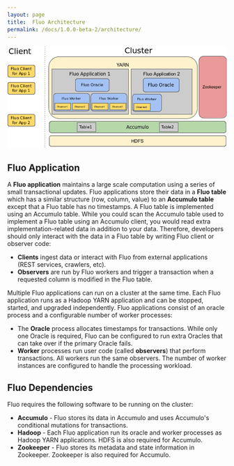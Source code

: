 ```yaml
---
layout: page
title:  Fluo Architecture
permalink: /docs/1.0.0-beta-2/architecture/
---
```


![fluo-architecture][1]

## Fluo Application

A **Fluo application** maintains a large scale computation using a series of small transactional
updates.  Fluo applications store their data in a **Fluo table** which has a similar structure (row, 
column, value) to an **Accumulo table** except that a Fluo table has no timestamps.  A Fluo table
is implemented using an Accumulo table.  While you could scan the Accumulo table used to implement 
a Fluo table using an Accumulo client, you would read extra implementation-related data in addition
to your data.  Therefore, developers should only interact with the data in a Fluo table by writing 
Fluo client or observer code:

 * **Clients** ingest data or interact with Fluo from external applications (REST services, crawlers, etc).
 * **Observers** are run by Fluo workers and trigger a transaction when a requested column is 
    modified in the Fluo table.

Multiple Fluo applications can run on a cluster at the same time.  Each Fluo application runs as a 
Hadoop YARN application and can be stopped, started, and upgraded independently.  Fluo applications 
consist of an oracle process and a configurable number of worker processes:

 * The **Oracle** process allocates timestamps for transactions.  While only one Oracle is required, 
   Fluo can be configured to run extra Oracles that can take over if the primary Oracle fails.
 * **Worker** processes run user code (called **observers**) that perform transactions.  All workers
   run the same observers.  The number of worker instances are configured to handle the processing 
   workload.
   
## Fluo Dependencies

Fluo requires the following software to be running on the cluster:

 * **Accumulo** - Fluo stores its data in Accumulo and uses Accumulo's conditional mutations for transactions. 
 * **Hadoop** - Each Fluo application run its oracle and worker processes as Hadoop YARN applications. 
            HDFS is also required for Accumulo.
 * **Zookeeper** - Fluo stores its metadata and state information in Zookeeper.  Zookeeper is also 
            required for Accumulo.
      
[1]: /docs/1.0.0-beta-2/resources/fluo-architecture.png
